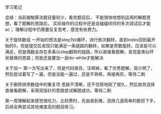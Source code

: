 学习笔记

总结：当前接触算法题目量较少，看完题目后，
不能很快地想到运用的解题思想，看了题解的思路后，
实际操作的过程中还是会磕磕绊绊的多次调试后才能ac；
理解过程中仍需要反复思考，感觉有些费力。


关于旋转数组
一开始的想法是step为k循环，进行依次翻转，直到index回到最开始的0，但是提交后发现只能满足一条链路的翻转，如果是奇数旋转，应该是可以满足，但是偶数会存在多条以step翻转的链路，所以直接看题解，发现是类似环状替换的思路；但是还是要加一层do-while才能解决

关于加一
第一次写出来了，但是代码很丑，注释掉，看了优秀题解，简介明了，然后尝试着写了一遍，但是没能一遍过，还是不熟练，再接再厉，等待二刷


关于删除排序数组中的重复项
思路不清晰，还不信邪地刚了很久，然后放弃选择直接看题解，采用双指针的思路尝试解题成功，等待二刷




第一周理解起来感觉很吃力，比较费时，先由易到难，选择几道简单的题目下手，后续会再尝试其他难度高的题目练习。
